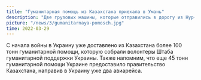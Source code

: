 ```yaml
---
title: "Гуманитарная помощь из Казахстана приехала в Умань"
description: "Две грузовых машины, которые отправились в дорогу из Нур-Султана 11 марта вчера вечером (28 марта) приехали к пункту назначения в Украине в Умань (Черкасская область) и на данный момент груз гуманитарной помощи распределяются по наиболее пострадавшим регионам Киевской области"
picture: "/news/3/gumanitarnaya-pomosch.jpg"
time: 2022-03-29
---
```


<NewsHeader :frontmatter="frontmatter"/>

С начала войны в Украину уже доставлено из Казахстана более 100 тонн гуманитарной помощи, которую собрали волонтеры Штаба гуманитарной поддержки Украины. Также напомним, что еще 45 тонн гуманитарной помощи Украине предоставило правительство Казахстана, направив в Украину уже два авиарейса.